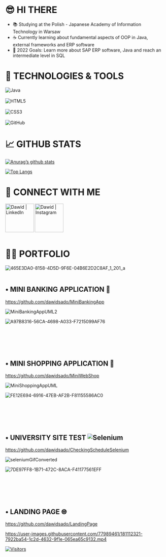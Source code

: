 # 😎 HI THERE

- 📚 Studying at the Polish - Japanese Academy of Information Technology in Warsaw
- ☕ Currently learning about fundamental aspects of OOP in Java, external frameworks and ERP software
- 💫 2022 Goals: Learn more about SAP ERP software, Java and reach an intermediate level in SQL


# 🚀 TECHNOLOGIES & TOOLS

![Java](https://img.shields.io/badge/java-%23ED8B00.svg?style=for-the-badge&logo=java&logoColor=white)
<br></br>
![HTML5](https://img.shields.io/badge/html5-%23E34F26.svg?style=for-the-badge&logo=html5&logoColor=white) 
<br></br>
![CSS3](https://img.shields.io/badge/css3-%231572B6.svg?style=for-the-badge&logo=css3&logoColor=white)
<br></br>
![GitHub](https://img.shields.io/badge/github-%23121011.svg?style=for-the-badge&logo=github&logoColor=white)

#  📈 GITHUB STATS

[![Anurag’s github stats](https://github-readme-stats.vercel.app/api?username=dawidsado)](https://github.com/dawidsado)

[![Top Langs](https://github-readme-stats.vercel.app/api/top-langs/?username=dawidsado&layout=compact)](https://github.com/dawidsado)

#  🤝 CONNECT WITH ME

<a href="https://www.linkedin.com/in/dawid-sadownik-429468236/"><img align="left" src="https://raw.githubusercontent.com/yushi1007/yushi1007/main/images/linkedin.svg" alt="Dawid | LinkedIn" width="90px"/></a>

<a href="https://instagram.com/dawidsado_"><img align="left" src="https://raw.githubusercontent.com/yushi1007/yushi1007/main/images/instagram.svg" alt="Dawid | Instagram" width="90px"/></a>

<br></br>
<br></br>
<br></br>

# 👨‍💻 PORTFOLIO

![465E3DA0-8158-4D5D-9F6E-04B6E2D2C8AF_1_201_a](https://user-images.githubusercontent.com/77989461/180871634-edc13df4-ce69-4bb8-824a-8b57463abb69.jpeg)
<br></br>

## •	MINI BANKING APPLICATION 🏧
https://github.com/dawidsado/MiniBankingApp

<!-- Based on excercise from programming classes in second semester -->

![MiniBankingAppUML2](https://user-images.githubusercontent.com/77989461/180860809-ee2aecef-7e49-4e80-8312-557764117844.png)

![A97B8316-56CA-4698-A033-F7215099AF76](https://user-images.githubusercontent.com/77989461/181108895-ec90c76c-ef35-43f0-902e-b55125a350a1.jpeg)

<br></br>
<br></br>

## •	MINI SHOPPING APPLICATION 🛒
https://github.com/dawidsado/MiniWebShop

<!-- Also based on excercise from programming classes in second semester -->

![MiniShoppingAppUML](https://user-images.githubusercontent.com/77989461/180862500-14b75559-7368-4a62-b04e-71674c678f5b.png)

![FE12E694-6916-47EB-AF2B-F81155586AC0](https://user-images.githubusercontent.com/77989461/181108303-bd3a8dcc-fc14-488a-9a3e-bab23ef06f89.jpeg)

<br></br>
<br></br>

## •	UNIVERSITY SITE TEST ![Selenium](https://img.shields.io/badge/-selenium-%43B02A?style=for-the-badge&logo=selenium&logoColor=white)
https://github.com/dawidsado/CheckingScheduleSelenium

![seleniumGifConverted](https://user-images.githubusercontent.com/77989461/181012007-c1d5ecdf-d047-4628-9f98-81511b4b439a.gif)

![7DE97FF8-1B71-472C-8ACA-F41177561EFF](https://user-images.githubusercontent.com/77989461/181108131-ea2f149b-b118-41e6-a996-8b2cc46a7554.jpeg)

<br></br>
<br></br>

## •	LANDING PAGE 🌐
https://github.com/dawidsado/LandingPage

https://user-images.githubusercontent.com/77989461/181112321-7922ba54-1c2d-4632-9f1e-065ea65c9132.mp4

[![Visitors](https://visitor-badge.glitch.me/badge?page_id=dawidsadownik.dawidsadownik)](http://www.dawidsadownik.pl/)
